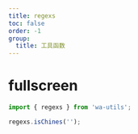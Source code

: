 ```yaml
---
title: regexs
toc: false
order: -1
group:
  title: 工具函数
---
```


# fullscreen

```typescript
import { regexs } from 'wa-utils';

regexs.isChines('');
```

